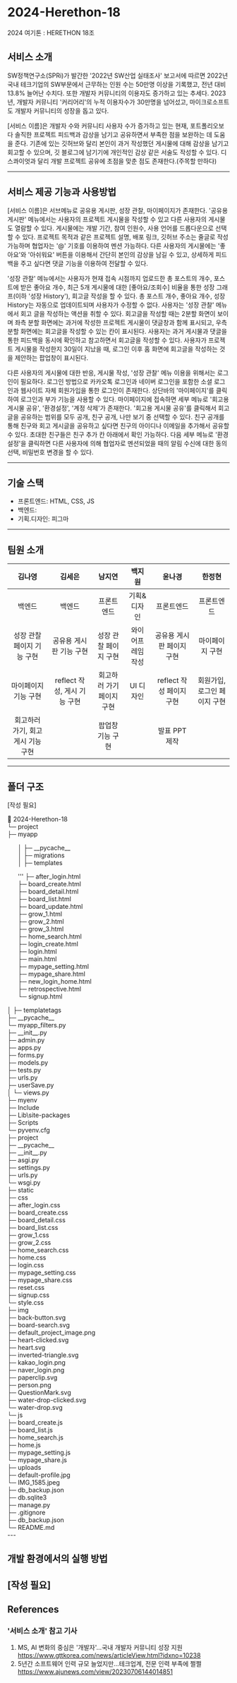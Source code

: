 # 2024-Herethon-18
2024 여기톤 : HERETHON 18조
## 서비스 소개
SW정책연구소(SPRi)가 발간한 '2022년 SW산업 실태조사' 보고서에 따르면 2022년 국내 테크기업의 SW부문에서 근무하는 인원 수는 50만명 이상을 기록했고, 전년 대비 13.8% 늘어난 수치다. 또한 개발자 커뮤니티의 이용자도 증가하고 있는 추세다. 2023년, 개발자 커뮤니티 '커리어리'의 누적 이용자수가 30만명을 넘어섰고, 마이크로소프트도 개발자 커뮤니티의 성장을 돕고 있다.

[서비스 이름]은 개발자 수와 커뮤니티 사용자 수가 증가하고 있는 현재, 포트폴리오보다 솔직한 프로젝트 피드백과 감상을 남기고 공유하면서 부족한 점을 보완하는 데 도움을 준다. 기존에 있는 깃허브와 달리 본인이 과거 작성했던 게시물에 대해 감상을 남기고 회고할 수 있으며, 깃 블로그에 남기기에 개인적인 감상 같은 서술도 작성할 수 있다. 디스콰이엇과 달리 개발 프로젝트 공유에 초점을 맞춘 점도 존재한다.(주목할 만하다)

---
## 서비스 제공 기능과 사용방법
[서비스 이름]은 서브메뉴로 공유용 게시판, 성장 관찰, 마이페이지가 존재한다. '공유용 게시판' 메뉴에서는 사용자의 프로젝트 게시물을 작성할 수 있고 다른 사용자의 게시물도 열람할 수 있다. 게시물에는 개발 기간, 참여 인원수, 사용 언어를 드롭다운으로 선택할 수 있다. 프로젝트 목적과 같은 프로젝트 설명, 배포 링크, 깃허브 주소는 줄글로 작성 가능하며 협업자는 '@' 기호를 이용하여 멘션 가능하다. 다른 사용자의 게시물에는 '좋아요'와 '아쉬워요' 버튼을 이용해서 간단히 본인의 감상을 남길 수 있고, 상세하게 피드백을 주고 싶다면 댓글 기능을 이용하여 전달할 수 있다.


'성장 관찰' 메뉴에서는 사용자가 현재 접속 시점까지 업로드한 총 포스트의 개수, 포스트에 받은 좋아요 개수, 최근 5개 게시물에 대한 [좋아요/조회수] 비율을 통한 성장 그래프(이하 '성장 History'), 회고글 작성을 할 수 있다. 총 포스트 개수, 좋아요 개수, 성장 History는 자동으로 업데이트되며 사용자가 수정할 수 없다. 사용자는 '성장 관찰' 메뉴에서 회고 글을 작성하는 액션을 취할 수 있다. 회고글을 작성할 때는 2분할 화면이 보이며 좌측 분할 화면에는 과거에 작성한 프로젝트 게시물이 댓글창과 함께 표시되고, 우측 분할 화면에는 회고글을 작성할 수 있는 칸이 표시된다. 사용자는 과거 게시물과 댓글을 통한 피드백을 동시에 확인하고 참고하면서 회고글을 작성할 수 있다. 사용자가 프로젝트 게시물을 작성한지 30일이 지났을 때, 로그인 이후 홈 화면에 회고글을 작성하는 것을 제안하는 팝업창이 표시된다.

다른 사용자의 게시물에 대한 반응, 게시물 작성, '성장 관찰' 메뉴 이용을 위해서는 로그인이 필요하다. 로그인 방법으로 카카오톡 로그인과 네이버 로그인을 포함한 소셜 로그인과 웹사이트 자체 회원가입을 통한 로그인이 존재한다. 상단바의 '마이페이지'를 클릭하여 로그인과 부가 기능을 사용할 수 있다. 마이페이지에 접속하면 세부 메뉴로 '회고용 게시물 공유', '환경설정', '계정 삭제'가 존재한다. '회고용 게시물 공유'를 클릭해서 회고글을 공유하는 범위를 모두 공개, 친구 공개, 나만 보기 중 선택할 수 있다. 친구 공개를 통해 친구와 회고 게시글을 공유하고 싶다면 친구의 아이디나 이메일을 추가해서 공유할 수 있다. 초대한 친구들은 친구 추가 칸 아래에서 확인 가능하다. 다음 세부 메뉴로 '환경설정'을 클릭하면 다른 사용자에 의해 협업자로 멘션되었을 때의 알림 수신에 대한 동의 선택, 비밀번호 변경을 할 수 있다.

---
## 기술 스택
  - 프론트엔드: HTML, CSS, JS
  - 백엔드:
  - 기획.디자인: 피그마
---


## 팀원 소개


|**김나영**|**김세은**|**남지연**|**백지원**|**윤나경**|**한정현**|
|:---:|:---:|:---:|:---:|:---:|:---:|
|백엔드|백엔드|프론트엔드|기획&디자인|프론트엔드|프론트엔드|
| 성장 관찰 페이지 기능 구현 | 공유용 게시판 기능 구현 | 성장 관찰 페이지 구현 | 와이어프레임 작성 | 공유용 게시판 페이지 구현 | 마이페이지 구현 |
| 마이페이지 기능 구현 | reflect 작성, 게시 기능 구현 | 회고하러 가기 페이지 구현 | UI 디자인 | reflect 작성 페이지 구현 | 회원가입, 로그인 페이지 구현 |
| 회고하러 가기, 회고 게시 기능 구현 |  | 팝업창 기능 구현  |   | 발표 PPT 제작 |  | ProReflect 게시 페이지 구현 |

---


## 폴더 구조

[작성 필요]

📂 2024-Herethon-18 <br/>
└─ project <br/>
 ├─ myapp <br/>
 <ul>
 │  ├─ __pycache__ <br/>
 │  ├─ migrations <br/>
 │  ├─ templates <br/>
 </ul>
    <ul> '''  ├─ after_login.html <br/>
       ├─ board_create.html <br/>
       ├─ board_detail.html <br/>
       ├─ board_list.html <br/>
       ├─ board_update.html <br/>
       ├─ grow_1.html <br/>
       ├─ grow_2.html <br/>
       ├─ grow_3.html <br/>
       ├─ home_search.html <br/>
       ├─ login_create.html <br/>
       ├─ login.html <br/>
       ├─ main.html <br/>
       ├─ mypage_setting.html <br/>
       ├─ mypage_share.html <br/>
       ├─ new_login_home.html <br/>
       ├─ retrospective.html <br/>
       └─ signup.html <br/> </ul>
 │  ├─ templatetags <br/>
       ├─ __pycache__ <br/>
       └─ myapp_filters.py <br/>
    ├─ __init__.py <br/>
    ├─ admin.py <br/>
    ├─ apps.py <br/>
    ├─ forms.py <br/>
    ├─ models.py <br/>
    ├─ tests.py <br/>
    ├─ urls.py <br/>
    ├─ userSave.py <br/>
 │  └─ views.py <br/>
 ├─ myenv <br/>
    ├─ Include <br/>
    ├─ Lib\site-packages <br/>
    ├─ Scripts <br/>
    └─ pyvenv.cfg <br/>
 ├─ project <br/>
    ├─ __pycache__ <br/>
    ├─ __init__.py <br/>
    ├─ asgi.py <br/>
    ├─ settings.py <br/>
    ├─ urls.py <br/>
    └─ wsgi.py <br/>
 ├─ static <br/> 
    ├─ css <br/>
       ├─ after_login.css <br/>
       ├─ board_create.css <br/>
       ├─ board_detail.css <br/>
       ├─ board_list.css <br/>
       ├─ grow_1.css <br/>
       ├─ grow_2.css <br/>
       ├─ home_search.css <br/>
       ├─ home.css <br/>
       ├─ login.css <br/>
       ├─ mypage_setting.css <br/>
       ├─ mypage_share.css <br/>
       ├─ reset.css <br/>
       ├─ signup.css <br/>
       └─ style.css <br/>
    ├─ img <br/>
       ├─ back-button.svg <br/>
       ├─ board-search.svg <br/>
       ├─ default_project_image.png <br/>
       ├─ heart-clicked.svg <br/>
       ├─ heart.svg <br/>
       ├─ inverted-triangle.svg <br/>
       ├─ kakao_login.png <br/>
       ├─ naver_login.png <br/>
       ├─ paperclip.svg <br/>
       ├─ person.png <br/>
       ├─ QuestionMark.svg <br/>
       ├─ water-drop-clicked.svg <br/>
       └─ water-drop.svg <br/>
    └─ js <br/>
       ├─ board_create.js <br/>
       ├─ board_list.js <br/>
       ├─ home_search.js <br/>
       ├─ home.js <br/>
       ├─ mypage_setting.js <br/>
       └─ mypage_share.js <br/>
 ├─ uploads <br/>
    ├─ default-profile.jpg <br/>
    └─ IMG_1585.jpeg <br/>
 ├─ db_backup.json <br/>        
 ├─ db.sqlite3 <br/>
 ├─ manage.py <br/>
 ├─ .gitignore <br/>
 ├─ db_backup.json <br/>
 └─ README.md <br/>
---


## 개발 환경에서의 실행 방법

[작성 필요]
---


## References
### '서비스 소개' 참고 기사
1. MS, AI 변화의 중심은 '개발자'...국내 개발자 커뮤니티 성장 지원<https://www.gttkorea.com/news/articleView.html?idxno=10238>
2. 5년간 소프트웨어 인력 규모 늘었지만...테크업계, 전문 인력 부족에 쩔쩔 <https://www.ajunews.com/view/20230706144014851>
